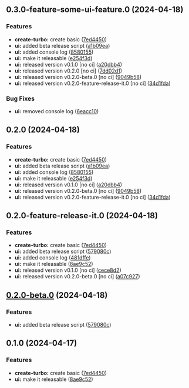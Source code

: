 

## 0.3.0-feature-some-ui-feature.0 (2024-04-18)


### Features

* **create-turbo:** create basic ([7ed4450](https://github.com/haukurmar/nextjs-sandbox/commit/7ed4450724d442676f3713744f792ae6c26cbea2))
* **ui:** added beta release script ([a1b09ea](https://github.com/haukurmar/nextjs-sandbox/commit/a1b09eaea9d0c78c01b92ed2107bf8e77dfc3b83))
* **ui:** added console log ([8580155](https://github.com/haukurmar/nextjs-sandbox/commit/858015507cea745f24e4445122f120bbb0407b06))
* **ui:** make it releasable ([e254f3d](https://github.com/haukurmar/nextjs-sandbox/commit/e254f3dd116a37b7ef6447e4200a4182017e85ed))
* **ui:** released version v0.1.0 [no ci] ([a20dbb4](https://github.com/haukurmar/nextjs-sandbox/commit/a20dbb4404ab60d421fa7c3703b032b4d0155627))
* **ui:** released version v0.2.0 [no ci] ([7dd02d1](https://github.com/haukurmar/nextjs-sandbox/commit/7dd02d1ba2ca48c8ca11b465b3c362c39af05427))
* **ui:** released version v0.2.0-beta.0 [no ci] ([9049b58](https://github.com/haukurmar/nextjs-sandbox/commit/9049b58f7909bcabcd6ba3521f46dc9e3fefc179))
* **ui:** released version v0.2.0-feature-release-it.0 [no ci] ([34d1fda](https://github.com/haukurmar/nextjs-sandbox/commit/34d1fdaf3eda8951c2f75834f13ba7ba7eb22515))


### Bug Fixes

* **ui:** removed console log ([6eacc10](https://github.com/haukurmar/nextjs-sandbox/commit/6eacc1078429b2e37bb414e8d80368514e673263))

## 0.2.0 (2024-04-18)


### Features

* **create-turbo:** create basic ([7ed4450](https://github.com/haukurmar/nextjs-sandbox/commit/7ed4450724d442676f3713744f792ae6c26cbea2))
* **ui:** added beta release script ([a1b09ea](https://github.com/haukurmar/nextjs-sandbox/commit/a1b09eaea9d0c78c01b92ed2107bf8e77dfc3b83))
* **ui:** added console log ([8580155](https://github.com/haukurmar/nextjs-sandbox/commit/858015507cea745f24e4445122f120bbb0407b06))
* **ui:** make it releasable ([e254f3d](https://github.com/haukurmar/nextjs-sandbox/commit/e254f3dd116a37b7ef6447e4200a4182017e85ed))
* **ui:** released version v0.1.0 [no ci] ([a20dbb4](https://github.com/haukurmar/nextjs-sandbox/commit/a20dbb4404ab60d421fa7c3703b032b4d0155627))
* **ui:** released version v0.2.0-beta.0 [no ci] ([9049b58](https://github.com/haukurmar/nextjs-sandbox/commit/9049b58f7909bcabcd6ba3521f46dc9e3fefc179))
* **ui:** released version v0.2.0-feature-release-it.0 [no ci] ([34d1fda](https://github.com/haukurmar/nextjs-sandbox/commit/34d1fdaf3eda8951c2f75834f13ba7ba7eb22515))

## 0.2.0-feature-release-it.0 (2024-04-18)


### Features

* **create-turbo:** create basic ([7ed4450](https://github.com/haukurmar/nextjs-sandbox/commit/7ed4450724d442676f3713744f792ae6c26cbea2))
* **ui:** added beta release script ([579080c](https://github.com/haukurmar/nextjs-sandbox/commit/579080c9e942495ef6c4d6f9d422f3e23ed3f562))
* **ui:** added console log ([481dffe](https://github.com/haukurmar/nextjs-sandbox/commit/481dffe38f70070f35f68a2c00704ca33f73aaee))
* **ui:** make it releasable ([8ae9c52](https://github.com/haukurmar/nextjs-sandbox/commit/8ae9c5253ea8ccc02a7d18352c88615c49138386))
* **ui:** released version v0.1.0 [no ci] ([cece8d2](https://github.com/haukurmar/nextjs-sandbox/commit/cece8d2e474feb456f7044382171871f624f9e8a))
* **ui:** released version v0.2.0-beta.0 [no ci] ([a07c927](https://github.com/haukurmar/nextjs-sandbox/commit/a07c9279fcd1bc91a03b0b4b4fdc3caf45353e34))

## [0.2.0-beta.0](https://github.com/haukurmar/nextjs-sandbox/compare/@app/ui-v0.1.0...@app/ui-v0.2.0-beta.0) (2024-04-18)


### Features

* **ui:** added beta release script ([579080c](https://github.com/haukurmar/nextjs-sandbox/commit/579080c9e942495ef6c4d6f9d422f3e23ed3f562))

## 0.1.0 (2024-04-17)


### Features

* **create-turbo:** create basic ([7ed4450](https://github.com/haukurmar/nextjs-sandbox/commit/7ed4450724d442676f3713744f792ae6c26cbea2))
* **ui:** make it releasable ([8ae9c52](https://github.com/haukurmar/nextjs-sandbox/commit/8ae9c5253ea8ccc02a7d18352c88615c49138386))
